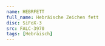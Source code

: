 ```yaml
---
name: HEBRFETT
full_name: Hebräische Zeichen fett
disc: SiFoX-3
src: FALC-3970
tags: [Hebräisch]
---
```

